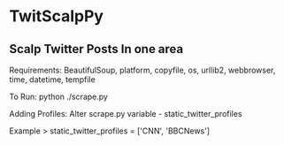 # TwitScalpPy
Scalp Twitter Posts In one area
-------------------------------------------
Requirements:
BeautifulSoup, platform, copyfile, os, urllib2, webbrowser, time, datetime, tempfile


To Run:
python ./scrape.py


Adding Profiles:
Alter scrape.py variable - 
   static_twitter_profiles
  
  Example > static_twitter_profiles = ['CNN', 'BBCNews']
